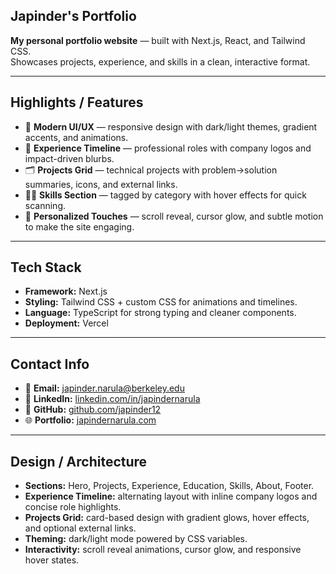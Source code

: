 ## Japinder's Portfolio

**My personal portfolio website** — built with Next.js, React, and Tailwind CSS.  
Showcases projects, experience, and skills in a clean, interactive format.

---

## Highlights / Features
- 🎨 **Modern UI/UX** — responsive design with dark/light themes, gradient accents, and animations.  
- 💼 **Experience Timeline** — professional roles with company logos and impact-driven blurbs.  
- 🗂️ **Projects Grid** — technical projects with problem→solution summaries, icons, and external links.  
- 🧑‍💻 **Skills Section** — tagged by category with hover effects for quick scanning.  
- 🌙 **Personalized Touches** — scroll reveal, cursor glow, and subtle motion to make the site engaging.  

---

## Tech Stack
- **Framework:** Next.js
- **Styling:** Tailwind CSS + custom CSS for animations and timelines.  
- **Language:** TypeScript for strong typing and cleaner components.  
- **Deployment:** Vercel

---

## Contact Info
- 📧 **Email:** japinder.narula@berkeley.edu  
- 💼 **LinkedIn:** [linkedin.com/in/japindernarula](https://linkedin.com/in/japindernarula)  
- 🐙 **GitHub:** [github.com/japinder12](https://github.com/japinder12)  
- 🌐 **Portfolio:** [japindernarula.com](https://japindernarula.com)  

---

## Design / Architecture
- **Sections:** Hero, Projects, Experience, Education, Skills, About, Footer.  
- **Experience Timeline:** alternating layout with inline company logos and concise role highlights.  
- **Projects Grid:** card-based design with gradient glows, hover effects, and optional external links.  
- **Theming:** dark/light mode powered by CSS variables.  
- **Interactivity:** scroll reveal animations, cursor glow, and responsive hover states.  

